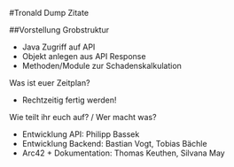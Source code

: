 #Tronald Dump Zitate




##Vorstellung Grobstruktur
* Java Zugriff auf API
* Objekt anlegen aus API Response
* Methoden/Module zur Schadenskalkulation

Was ist euer Zeitplan?
* Rechtzeitig fertig werden!

Wie teilt ihr euch auf? / Wer macht was?
* Entwicklung API: Philipp Bassek
* Entwicklung Backend: Bastian Vogt, Tobias Bächle
* Arc42 + Dokumentation: Thomas Keuthen, Silvana May
